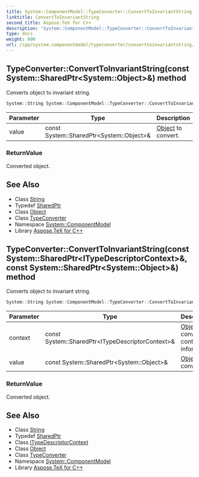 ```yaml
---
title: System::ComponentModel::TypeConverter::ConvertToInvariantString method
linktitle: ConvertToInvariantString
second_title: Aspose.TeX for C++
description: 'System::ComponentModel::TypeConverter::ConvertToInvariantString method. Converts object to invariant string in C++.'
type: docs
weight: 600
url: /cpp/system.componentmodel/typeconverter/converttoinvariantstring/
---
```

## TypeConverter::ConvertToInvariantString(const System::SharedPtr\<System::Object\>\&) method


Converts object to invariant string.

```cpp
System::String System::ComponentModel::TypeConverter::ConvertToInvariantString(const System::SharedPtr<System::Object> &value)
```


| Parameter | Type | Description |
| --- | --- | --- |
| value | const System::SharedPtr\<System::Object\>\& | [Object](../../../system/object/) to convert. |

### ReturnValue

Converted object.

## See Also

* Class [String](../../../system/string/)
* Typedef [SharedPtr](../../../system/sharedptr/)
* Class [Object](../../../system/object/)
* Class [TypeConverter](../)
* Namespace [System::ComponentModel](../../)
* Library [Aspose.TeX for C++](../../../)
## TypeConverter::ConvertToInvariantString(const System::SharedPtr\<ITypeDescriptorContext\>\&, const System::SharedPtr\<System::Object\>\&) method


Converts object to invariant string.

```cpp
System::String System::ComponentModel::TypeConverter::ConvertToInvariantString(const System::SharedPtr<ITypeDescriptorContext> &context, const System::SharedPtr<System::Object> &value)
```


| Parameter | Type | Description |
| --- | --- | --- |
| context | const System::SharedPtr\<ITypeDescriptorContext\>\& | [Object](../../../system/object/) conversion context information. |
| value | const System::SharedPtr\<System::Object\>\& | [Object](../../../system/object/) to convert. |

### ReturnValue

Converted object.

## See Also

* Class [String](../../../system/string/)
* Typedef [SharedPtr](../../../system/sharedptr/)
* Class [ITypeDescriptorContext](../../itypedescriptorcontext/)
* Class [Object](../../../system/object/)
* Class [TypeConverter](../)
* Namespace [System::ComponentModel](../../)
* Library [Aspose.TeX for C++](../../../)
